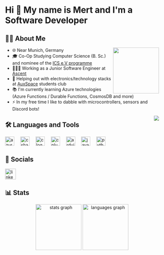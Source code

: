 # Hi 👋 My name is Mert and I'm a Software Developer

## 👩‍💻  About Me

<img align="right" height="150" src="https://avatars.githubusercontent.com/u/68925026"  />

- 🌐 Near Munich, Germany
- 🎓 Co-Op Studying Computer Science (B. Sc.) and nominee of the [ICS e.V programme](https://ics-ev.de/)
- 👨🏻‍💻 Working as a Junior Software Engineer at [Ascent](https://www.ascent.io/)
- 🔬 Helping out with electronics/technology stacks at [AuxSpace](https://auxspace.de/) students club
- 📚 I'm currently learning Azure technologies (Azure Functions / Durable Functions, CosmosDB and more)
- ⚡ In my free time I like to dabble with microcontrollers, sensors and Discord bots!

<img align="right" src="https://visitor-badge.laobi.icu/badge?page_id=moeux.moeux&"  />

## 🛠️ Languages and Tools

<div align="left">
  <img src="https://cdn.jsdelivr.net/gh/devicons/devicon/icons/azure/azure-original.svg" height="30" alt="azure logo"  />
  <img width="12" />
  <img src="https://cdn.jsdelivr.net/gh/devicons/devicon/icons/csharp/csharp-original.svg" height="30" alt="csharp logo"  />
  <img width="12" />
  <img src="https://cdn.jsdelivr.net/gh/devicons/devicon/icons/c/c-original.svg" height="30" alt="c logo"  />
  <img width="12" />
  <img src="https://cdn.jsdelivr.net/gh/devicons/devicon/icons/cplusplus/cplusplus-original.svg" height="30" alt="cplusplus logo"  />
  <img width="12" />
  <img src="https://cdn.jsdelivr.net/gh/devicons/devicon/icons/arduino/arduino-original.svg" height="30" alt="arduino logo"  />
  <img width="12" />
  <img src="https://cdn.jsdelivr.net/gh/devicons/devicon/icons/java/java-original.svg" height="30" alt="java logo"  />
  <img width="12" />
  <img src="https://cdn.jsdelivr.net/gh/devicons/devicon/icons/python/python-original.svg" height="30" alt="python logo"  />
</div>

## 📲 Socials

<div align="left">
  <a href="https://www.linkedin.com/in/mertoezel/" target="_blank">
    <img src="https://img.shields.io/static/v1?message=LinkedIn&logo=linkedin&label=&color=0077B5&logoColor=white&labelColor=&style=for-the-badge" height="35" alt="linkedin logo"  />
  </a>
</div>

## 📊 Stats

<div align="center">
  <img src="https://github-readme-stats.vercel.app/api?username=moeux&hide_title=false&hide_rank=false&show_icons=true&include_all_commits=true&count_private=true&disable_animations=false&theme=dark&locale=en&hide_border=false&order=1&custom_title=GitHub%20Stats" height="150" alt="stats graph"  />
  <img src="https://github-readme-stats.vercel.app/api/top-langs?username=moeux&locale=en&hide_title=false&layout=compact&card_width=320&langs_count=5&theme=dark&hide_border=false&order=2" height="150" alt="languages graph"  />
</div>
